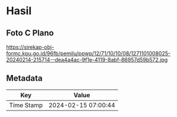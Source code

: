 # Hasil

## Foto C Plano

https://sirekap-obj-formc.kpu.go.id/96fb/pemilu/ppwp/12/71/10/10/08/1271101008025-20240214-215714--dea4a4ac-9f1e-4119-8abf-86957d59b572.jpg


## Metadata

| Key        | Value               |
| ---------- | ------------------- |
| Time Stamp | 2024-02-15 07:00:44 |



